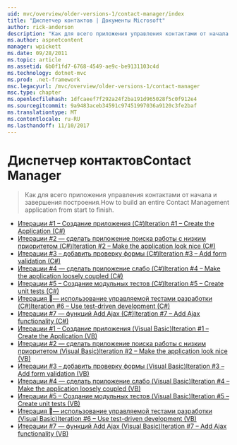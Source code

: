 ```yaml
---
uid: mvc/overview/older-versions-1/contact-manager/index
title: "Диспетчер контактов | Документы Microsoft"
author: rick-anderson
description: "Как для всего приложения управления контактами от начала и завершения построения."
ms.author: aspnetcontent
manager: wpickett
ms.date: 09/28/2011
ms.topic: article
ms.assetid: 6b0f1fd7-6768-4549-ae9c-be9131103c4d
ms.technology: dotnet-mvc
ms.prod: .net-framework
msc.legacyurl: /mvc/overview/older-versions-1/contact-manager
msc.type: chapter
ms.openlocfilehash: 1dfcaeef7f292a24f2ba191d965028f5c0f912e4
ms.sourcegitcommit: 9a9483aceb34591c97451997036a9120c3fe2baf
ms.translationtype: MT
ms.contentlocale: ru-RU
ms.lasthandoff: 11/10/2017
---
```

<a name="contact-manager"></a><span data-ttu-id="18a16-103">Диспетчер контактов</span><span class="sxs-lookup"><span data-stu-id="18a16-103">Contact Manager</span></span>
====================
> <span data-ttu-id="18a16-104">Как для всего приложения управления контактами от начала и завершения построения.</span><span class="sxs-lookup"><span data-stu-id="18a16-104">How to build an entire Contact Management application from start to finish.</span></span>


- [<span data-ttu-id="18a16-105">Итерации #1 – Создание приложения (C#)</span><span class="sxs-lookup"><span data-stu-id="18a16-105">Iteration #1 – Create the Application (C#)</span></span>](iteration-1-create-the-application-cs.md)
- [<span data-ttu-id="18a16-106">Итерации #2 — сделать приложение поиска работы с низким приоритетом (C#)</span><span class="sxs-lookup"><span data-stu-id="18a16-106">Iteration #2 – Make the application look nice (C#)</span></span>](iteration-2-make-the-application-look-nice-cs.md)
- [<span data-ttu-id="18a16-107">Итерации #3 – добавить проверку формы (C#)</span><span class="sxs-lookup"><span data-stu-id="18a16-107">Iteration #3 – Add form validation (C#)</span></span>](iteration-3-add-form-validation-cs.md)
- [<span data-ttu-id="18a16-108">Итерации #4 — сделать приложение слабо (C#)</span><span class="sxs-lookup"><span data-stu-id="18a16-108">Iteration #4 – Make the application loosely coupled (C#)</span></span>](iteration-4-make-the-application-loosely-coupled-cs.md)
- [<span data-ttu-id="18a16-109">Итерации #5 – Создание модульных тестов (C#)</span><span class="sxs-lookup"><span data-stu-id="18a16-109">Iteration #5 – Create unit tests (C#)</span></span>](iteration-5-create-unit-tests-cs.md)
- [<span data-ttu-id="18a16-110">Итерация &#6; — использование управляемой тестами разработки (C#)</span><span class="sxs-lookup"><span data-stu-id="18a16-110">Iteration #6 – Use test-driven development (C#)</span></span>](iteration-6-use-test-driven-development-cs.md)
- [<span data-ttu-id="18a16-111">Итерации #7 — функций Add Ajax (C#)</span><span class="sxs-lookup"><span data-stu-id="18a16-111">Iteration #7 – Add Ajax functionality (C#)</span></span>](iteration-7-add-ajax-functionality-cs.md)
- [<span data-ttu-id="18a16-112">Итерации #1 – Создание приложения (Visual Basic)</span><span class="sxs-lookup"><span data-stu-id="18a16-112">Iteration #1 – Create the Application (VB)</span></span>](iteration-1-create-the-application-vb.md)
- [<span data-ttu-id="18a16-113">Итерации #2 — сделать приложение поиска работы с низким приоритетом (Visual Basic)</span><span class="sxs-lookup"><span data-stu-id="18a16-113">Iteration #2 – Make the application look nice (VB)</span></span>](iteration-2-make-the-application-look-nice-vb.md)
- [<span data-ttu-id="18a16-114">Итерации #3 – добавить проверку формы (Visual Basic)</span><span class="sxs-lookup"><span data-stu-id="18a16-114">Iteration #3 – Add form validation (VB)</span></span>](iteration-3-add-form-validation-vb.md)
- [<span data-ttu-id="18a16-115">Итерации #4 — сделать приложение слабо (Visual Basic)</span><span class="sxs-lookup"><span data-stu-id="18a16-115">Iteration #4 – Make the application loosely coupled (VB)</span></span>](iteration-4-make-the-application-loosely-coupled-vb.md)
- [<span data-ttu-id="18a16-116">Итерации #5 – Создание модульных тестов (Visual Basic)</span><span class="sxs-lookup"><span data-stu-id="18a16-116">Iteration #5 – Create unit tests (VB)</span></span>](iteration-5-create-unit-tests-vb.md)
- [<span data-ttu-id="18a16-117">Итерация &#6; — использование управляемой тестами разработки (Visual Basic)</span><span class="sxs-lookup"><span data-stu-id="18a16-117">Iteration #6 – Use test-driven development (VB)</span></span>](iteration-6-use-test-driven-development-vb.md)
- [<span data-ttu-id="18a16-118">Итерации #7 — функций Add Ajax (Visual Basic)</span><span class="sxs-lookup"><span data-stu-id="18a16-118">Iteration #7 – Add Ajax functionality (VB)</span></span>](iteration-7-add-ajax-functionality-vb.md)

